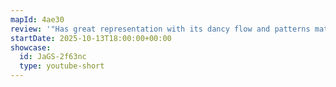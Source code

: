 ```yaml
---
mapId: 4ae30
review: '"Has great representation with its dancy flow and patterns matching with the lyrics well, and it has good downmaps for those who cant hit the angles in the top difficulty."'
startDate: 2025-10-13T18:00:00+00:00
showcase:
  id: JaGS-2f63nc
  type: youtube-short
---
```

